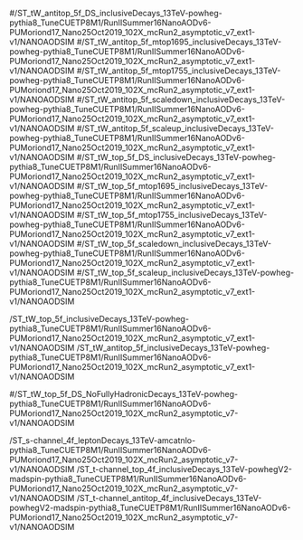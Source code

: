 #/ST_tW_antitop_5f_DS_inclusiveDecays_13TeV-powheg-pythia8_TuneCUETP8M1/RunIISummer16NanoAODv6-PUMoriond17_Nano25Oct2019_102X_mcRun2_asymptotic_v7_ext1-v1/NANOAODSIM
#/ST_tW_antitop_5f_mtop1695_inclusiveDecays_13TeV-powheg-pythia8_TuneCUETP8M1/RunIISummer16NanoAODv6-PUMoriond17_Nano25Oct2019_102X_mcRun2_asymptotic_v7_ext1-v1/NANOAODSIM
#/ST_tW_antitop_5f_mtop1755_inclusiveDecays_13TeV-powheg-pythia8_TuneCUETP8M1/RunIISummer16NanoAODv6-PUMoriond17_Nano25Oct2019_102X_mcRun2_asymptotic_v7_ext1-v1/NANOAODSIM
#/ST_tW_antitop_5f_scaledown_inclusiveDecays_13TeV-powheg-pythia8_TuneCUETP8M1/RunIISummer16NanoAODv6-PUMoriond17_Nano25Oct2019_102X_mcRun2_asymptotic_v7_ext1-v1/NANOAODSIM
#/ST_tW_antitop_5f_scaleup_inclusiveDecays_13TeV-powheg-pythia8_TuneCUETP8M1/RunIISummer16NanoAODv6-PUMoriond17_Nano25Oct2019_102X_mcRun2_asymptotic_v7_ext1-v1/NANOAODSIM
#/ST_tW_top_5f_DS_inclusiveDecays_13TeV-powheg-pythia8_TuneCUETP8M1/RunIISummer16NanoAODv6-PUMoriond17_Nano25Oct2019_102X_mcRun2_asymptotic_v7_ext1-v1/NANOAODSIM
#/ST_tW_top_5f_mtop1695_inclusiveDecays_13TeV-powheg-pythia8_TuneCUETP8M1/RunIISummer16NanoAODv6-PUMoriond17_Nano25Oct2019_102X_mcRun2_asymptotic_v7_ext1-v1/NANOAODSIM
#/ST_tW_top_5f_mtop1755_inclusiveDecays_13TeV-powheg-pythia8_TuneCUETP8M1/RunIISummer16NanoAODv6-PUMoriond17_Nano25Oct2019_102X_mcRun2_asymptotic_v7_ext1-v1/NANOAODSIM
#/ST_tW_top_5f_scaledown_inclusiveDecays_13TeV-powheg-pythia8_TuneCUETP8M1/RunIISummer16NanoAODv6-PUMoriond17_Nano25Oct2019_102X_mcRun2_asymptotic_v7_ext1-v1/NANOAODSIM
#/ST_tW_top_5f_scaleup_inclusiveDecays_13TeV-powheg-pythia8_TuneCUETP8M1/RunIISummer16NanoAODv6-PUMoriond17_Nano25Oct2019_102X_mcRun2_asymptotic_v7_ext1-v1/NANOAODSIM

/ST_tW_top_5f_inclusiveDecays_13TeV-powheg-pythia8_TuneCUETP8M1/RunIISummer16NanoAODv6-PUMoriond17_Nano25Oct2019_102X_mcRun2_asymptotic_v7_ext1-v1/NANOAODSIM
/ST_tW_antitop_5f_inclusiveDecays_13TeV-powheg-pythia8_TuneCUETP8M1/RunIISummer16NanoAODv6-PUMoriond17_Nano25Oct2019_102X_mcRun2_asymptotic_v7_ext1-v1/NANOAODSIM

#/ST_tW_top_5f_DS_NoFullyHadronicDecays_13TeV-powheg-pythia8_TuneCUETP8M1/RunIISummer16NanoAODv6-PUMoriond17_Nano25Oct2019_102X_mcRun2_asymptotic_v7-v1/NANOAODSIM

/ST_s-channel_4f_leptonDecays_13TeV-amcatnlo-pythia8_TuneCUETP8M1/RunIISummer16NanoAODv6-PUMoriond17_Nano25Oct2019_102X_mcRun2_asymptotic_v7-v1/NANOAODSIM
/ST_t-channel_top_4f_inclusiveDecays_13TeV-powhegV2-madspin-pythia8_TuneCUETP8M1/RunIISummer16NanoAODv6-PUMoriond17_Nano25Oct2019_102X_mcRun2_asymptotic_v7-v1/NANOAODSIM
/ST_t-channel_antitop_4f_inclusiveDecays_13TeV-powhegV2-madspin-pythia8_TuneCUETP8M1/RunIISummer16NanoAODv6-PUMoriond17_Nano25Oct2019_102X_mcRun2_asymptotic_v7-v1/NANOAODSIM
